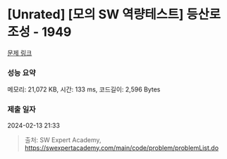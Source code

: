 # [Unrated] [모의 SW 역량테스트] 등산로 조성 - 1949 

[문제 링크](https://swexpertacademy.com/main/code/problem/problemDetail.do?contestProbId=AV5PoOKKAPIDFAUq) 

### 성능 요약

메모리: 21,072 KB, 시간: 133 ms, 코드길이: 2,596 Bytes

### 제출 일자

2024-02-13 21:33



> 출처: SW Expert Academy, https://swexpertacademy.com/main/code/problem/problemList.do